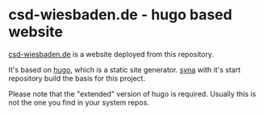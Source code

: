 # csd-wiesbaden.de - hugo based website

[csd-wiesbaden.de](https://csd-wiesbaden.de) is a website deployed from this repository.

It's based on [hugo](https://gohugo.io), which is a static site generator.
[syna](https://github.com/okkur/syna-start) with it's start repository build the basis for this project.

Please note that the "extended" version of hugo is required. Usually this is not the one you find in your system repos.